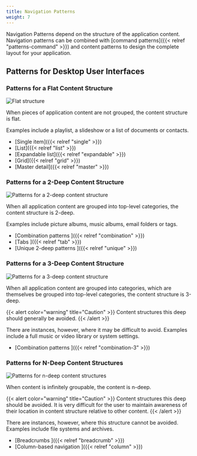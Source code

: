 ```yaml
---
title: Navigation Patterns
weight: 7
---
```


Navigation Patterns depend on the structure of the application content.
Navigation patterns can be combined with [command patterns]({{< relref "patterns-command" >}})
and content patterns to design the complete layout for your application.

Patterns for Desktop User Interfaces
------------------------------------

### Patterns for a Flat Content Structure

![Flat structure](/hig/IS-flat.png)

When pieces of application content are not grouped, the content
structure is flat.

Examples include a playlist, a slideshow or a list of documents or
contacts.

-  [Single item]({{< relref "single" >}})
-  [List]({{< relref "list" >}})
-  [Expandable list]({{< relref "expandable" >}})
-  [Grid]({{< relref "grid" >}})
-  [Master detail]({{< relref "master" >}})

### Patterns for a 2-Deep Content Structure

![Patterns for a 2-deep content structure](/hig/IS-2-deep.png)

When all application content are grouped into top-level categories, the
content structure is 2-deep.

Examples include picture albums, music albums, email folders or tags.

-   [Combination patterns ]({{< relref "combination" >}})
-   [Tabs ]({{< relref "tab" >}})
-   [Unique 2-deep patterns ]({{< relref "unique" >}})

### Patterns for a 3-Deep Content Structure

![Patterns for a 3-deep content structure](/hig/IS-3-deep.png)

When all application content are grouped into categories, which are
themselves be grouped into top-level categories, the content structure
is 3-deep.

{{< alert color="warning" title="Caution" >}}
Content structures this deep should generally be avoided.
{{< /alert >}}

There are instances, however, where it may be difficult to avoid.
Examples include a full music or video library or system settings.

-   [Combination patterns ]({{< relref "combination-3" >}})

### Patterns for N-Deep Content Structures

![Patterns for n-deep content structures](/hig/IS-n-deep.png)

When content is infinitely groupable, the content is n-deep.

{{< alert color="warning" title="Caution" >}}
Content structures this deep should be avoided. It is very difficult for
the user to maintain awareness of their location in content structure
relative to other content.
{{< /alert >}}

There are instances, however, where this structure cannot be avoided.
Examples include file systems and archives.

-   [Breadcrumbs ]({{< relref "breadcrumb" >}})
-   [Column-based navigation ]({{< relref "column" >}})
